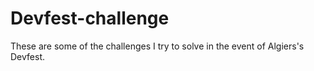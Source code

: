 # Devfest-challenge
These are some of the challenges I try to solve in the event of Algiers's Devfest.
